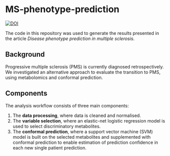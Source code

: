 # MS-phenotype-prediction
[![DOI](https://zenodo.org/badge/308637679.svg)](https://zenodo.org/badge/latestdoi/308637679)

The code in this repository was used to generate the results presented in the article *Disease phenotype prediction in multiple sclerosis*.

## Background
Progressive multiple sclerosis (PMS) is currently diagnosed retrospectively. We investigated an alternative approach to evaluate the transition to PMS, using metabolomics and conformal prediction.

## Components
The analysis workflow consists of three main components:

1. The **data processing**, where data is cleaned and normalised.
2. The **variable selection**, where an elastic-net logistic regression model is used to select discriminatory metabolites.
3. The **conformal prediction**, where a support vector machine (SVM) model is built on the selected metabolites and supplemented with conformal prediction to enable estimation of prediction confidence in each new single patient prediction.

